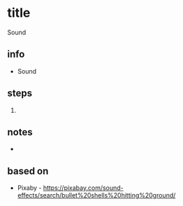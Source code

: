 # title
Sound

## info  
* Sound

## steps  
1. 

## notes  
*  

## based on  
*  Pixaby - https://pixabay.com/sound-effects/search/bullet%20shells%20hitting%20ground/ 
